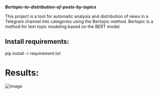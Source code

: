 ***Bertopic-to-distribution-of-posts-by-topics***

This project is a tool for automatic analysis and distribution of news in a Telegram channel into categories using the Bertopic method. 
Bertopic is a method for text topic modeling based on the BERT model.

## Install requirements:

pip install -r requirement.txt

# Results:

![image](https://github.com/Kimiko12/Bertopic-to-distribution-of-posts-by-topics/assets/79062452/b5e0cfce-8962-4355-a8c9-5da03ce0d167)
